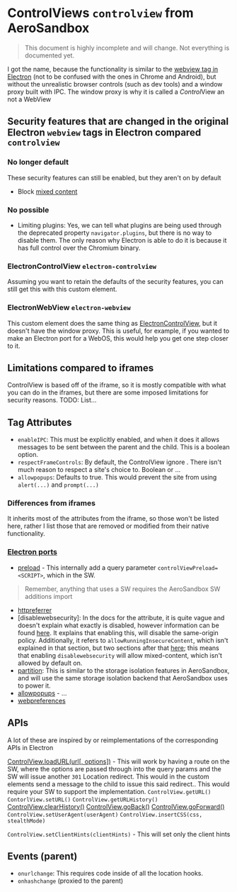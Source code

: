 # ControlViews `controlview` from AeroSandbox

> This document is highly incomplete and will change. Not everything is documented yet.

I got the name, because the functionality is similar to the [webview tag in Electron]() (not to be confused with the ones in Chrome and Android), but without the unrealistic browser controls (such as dev tools) and a window proxy built with IPC. The window proxy is why it is called a *Control*View an not a WebView

## Security features that are changed in the original Electron `webview` tags in Electron compared `controlview`

### No longer default

These security features can still be enabled, but they aren't on by default

- Block [mixed content](https://developer.mozilla.org/en-US/docs/Web/Security/Mixed_content)

### No possible

- Limiting plugins: Yes, we can tell what plugins are being used through the deprecated property `navigator.plugins`, but there is no way to disable them. The only reason why Electron is able to do it is because it has full control over the Chromium binary.

### ElectronControlView `electron-controlview`

Assuming you want to retain the defaults of the security features, you can still get this with this custom element.

### ElectronWebView `electron-webview`

This custom element does the same thing as [ElectronControlView](#electroncontrolview-electron-controlview), but it doesn't have the window proxy. This is useful, for example, if you wanted to make an Electron port for a WebOS, this would help you get one step closer to it.

## Limitations compared to iframes

ControlView is based off of the iframe, so it is mostly compatible with what you can do in the iframes, but there are some imposed limitations for security reasons. TODO: List...

## Tag Attributes

- `enableIPC`: This must be explicitly enabled, and when it does it allows messages to be sent between the parent and the child. This is a boolean option.
- `respectFrameControls`: By default, the ControlView ignore . There isn't much reason to respect a site's choice to. Boolean or ...
- `allowpopups`: Defaults to true. This would prevent the site from using `alert(...)` and `prompt(...)`

### Differences from iframes

It inherits most of the attributes from the iframe, so those won't be listed here, rather I list those that are removed or modified from their native functionality.


### [Electron ports](https://www.electronjs.org/docs/latest/api/webview-tag#tag-attributes)

- [preload](https://www.electronjs.org/docs/latest/api/webview-tag#preload) - This internally add a query parameter `controlViewPreload=<SCRIPT>`, which in the SW.

> Remember, anything that uses a SW requires the AeroSandbox SW additions import

- [httpreferrer](https://www.electronjs.org/docs/latest/api/webview-tag#httpreferrer)
- [disablewebsecurity]: In the docs for the attribute, it is quite vague and doesn't explain what exactly is disabled, however information can be found [here](https://www.electronjs.org/docs/latest/tutorial/security#6-do-not-disable-websecurity). It explains that enabling this, will disable the same-origin policy. Additionally, it refers to `allowRunningInsecureContent`, which isn't explained in that section, but two sections after that [here](https://www.electronjs.org/docs/latest/tutorial/security#6-do-not-disable-websecurity); this means that enabling `disablewebsecurity` will allow mixed-content, which isn't allowed by default on.
- [partition](https://www.electronjs.org/docs/latest/api/webview-tag#partition): This is similar to the storage isolation features in AeroSandbox, and will use the same storage isolation backend that AeroSandbox uses to power it.
- [allowpopups]() - ...
- [webpreferences](https://www.electronjs.org/docs/latest/api/webview-tag#webpreferences)

## APIs

A lot of these are inspired by or reimplementations of the corresponding APIs in Electron

[ControlView.loadURL(url[, options])](https://www.electronjs.org/docs/latest/api/webview-tag#webviewloadurlurl-options) - This will work by having a route on the SW, where the options are passed through into the query params and the SW will issue another `301` Location redirect. This would in the custom elements send a message to the child to issue this said redirect.. This would require your SW to support the implementation.
`ControlView.getURL()`
`ContorlView.setURL()`
`ControlView.getURLHistory()`
[ControlView.clearHistory()](https://www.electronjs.org/docs/latest/api/webview-tag#webviewclearhistory)
[ControlView.goBack()](https://www.electronjs.org/docs/latest/api/webview-tag#webviewgoback)
[ControlView.goForward()](https://www.electronjs.org/docs/latest/api/webview-tag#webviewgoforward)
`ControlView.setUserAgent(userAgent)`
`ControlView.insertCSS(css, stealthMode)`

`ControlView.setClientHints(clientHints)` - This will set only the client hints

## Events (parent)

* `onurlchange`: This requires code inside of all the location hooks.
* `onhashchange` (proxied to the parent)